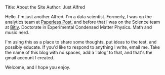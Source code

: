 Title: About the Site
Author: Just Alfred

Hello. I'm just another Alfred.
I'm a data scientist.
Formerly, I was on the analytics team at [Paperless Post](http://www.paperlesspost.com/), and before that I was on the Science team at [Bitly](http://bitly.com/).
Doctorate in Experimental Condensed Matter Physics.
Math and music nerd.

I'm using this as a place to share some thoughts, put ideas to the test, and possibly educate.
If you'd like to respond to anything I write, email me.
Take the name of this blog with no spaces, add a '.blog' to that, and that's the gmail account I created.

Welcome, and I hope you enjoy.
